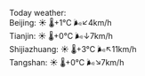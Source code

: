 Today weather:  
Beijing: ☀️   🌡️+1°C 🌬️↙4km/h  
Tianjin: ☀️   🌡️+0°C 🌬️↓7km/h  
Shijiazhuang: ☀️   🌡️+3°C 🌬️↖11km/h  
Tangshan: ☀️   🌡️+0°C 🌬️↘7km/h  
